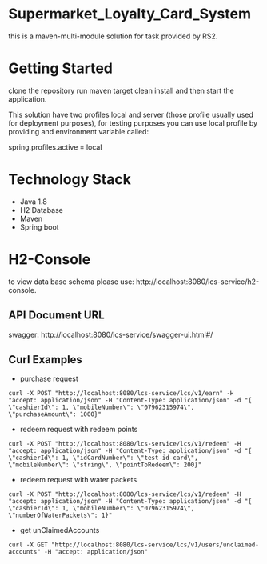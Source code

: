 # Supermarket_Loyalty_Card_System

this is a maven-multi-module solution for task provided by RS2.

# Getting Started

clone the repository run maven target clean install and then start the application.

This solution have two profiles local and server (those profile usually used for deployment purposes), for testing
purposes you can use local profile by providing and environment variable called:

spring.profiles.active = local

# Technology Stack

- Java 1.8
- H2 Database
- Maven
- Spring boot

# H2-Console

to view data base schema please use: http://localhost:8080/lcs-service/h2-console.

## API Document URL

swagger:
http://localhost:8080/lcs-service/swagger-ui.html#/

## Curl Examples 

- purchase request
``` 
curl -X POST "http://localhost:8080/lcs-service/lcs/v1/earn" -H "accept: application/json" -H "Content-Type: application/json" -d "{ \"cashierId\": 1, \"mobileNumber\": \"07962315974\", \"purchaseAmount\": 1000}"
```

- redeem request with redeem points
```
curl -X POST "http://localhost:8080/lcs-service/lcs/v1/redeem" -H "accept: application/json" -H "Content-Type: application/json" -d "{ \"cashierId\": 1, \"idCardNumber\": \"test-id-card\", \"mobileNumber\": \"string\", \"pointToRedeem\": 200}"
```

- redeem request with water packets
```
curl -X POST "http://localhost:8080/lcs-service/lcs/v1/redeem" -H "accept: application/json" -H "Content-Type: application/json" -d "{ \"cashierId\": 1, \"mobileNumber\": \"07962315974\", \"numberOfWaterPackets\": 1}"
```

- get unClaimedAccounts 

```
curl -X GET "http://localhost:8080/lcs-service/lcs/v1/users/unclaimed-accounts" -H "accept: application/json"
```

